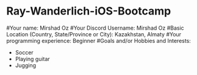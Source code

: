 # Ray-Wanderlich-iOS-Bootcamp
#Your name: Mirshad Oz
#Your Discord Username: Mirshad Oz
#Basic Location (Country, State/Province or City): Kazakhstan, Almaty
#Your programming experience: Beginner
#Goals and/or Hobbies and Interests:
* Soccer
* Playing guitar
* Jugging
